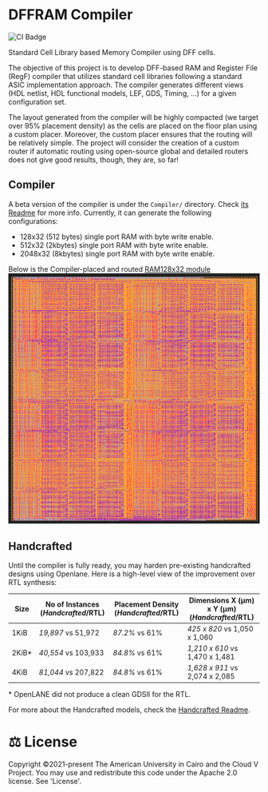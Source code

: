 # DFFRAM Compiler
![CI Badge](https://github.com/Cloud-V/DFFRAM/actions/workflows/main.yml/badge.svg?branch=main)

Standard Cell Library based Memory Compiler using DFF cells.

The objective of this project is to develop DFF-based RAM and Register File (RegF) compiler that utilizes standard cell libraries following a standard ASIC implementation approach. The compiler generates different views (HDL netlist, HDL functional models, LEF, GDS, Timing, …) for a given configuration set. 

The layout generated from the compiler will be highly compacted (we target over 95% placement density) as the cells are placed on the floor plan using a custom placer. Moreover, the custom placer ensures that the routing will be relatively simple. The project will consider the creation of a custom router if automatic routing using open-source global and detailed routers does not give good results, though, they are, so far!

## Compiler
A beta version of the compiler is under the `Compiler/` directory. Check [its Readme](./Compiler/Readme.md) for more info. Currently, it can generate the following configurations:
- 128x32 (512 bytes) single port RAM with byte write enable.
- 512x32 (2kbytes) single port RAM with byte write enable.
- 2048x32 (8kbytes) single port RAM with byte write enable.

Below is the Compiler-placed and routed [RAM128x32 module](./Compiler/BB.v) ![Layout](./Compiler/docs/img/8kb_layout.png) 

## Handcrafted
Until the compiler is fully ready, you may harden pre-existing handcrafted designs using Openlane.  Here is a high-level view of the improvement over RTL synthesis:

| Size  | No of Instances (*Handcrafted*/RTL) | Placement Density (*Handcrafted*/RTL) | Dimensions X (µm) x Y (µm) (*Handcrafted*/RTL) |
| -     | -                                   | -                                     | -                                              |
| 1KiB  | *19,897* vs 51,972                  | *87.2%* vs 61%                        | *425	x 820* vs 1,050 x 1,060                  |
| 2KiB* | *40,554* vs 103,933                 | *84.8%* vs 61%                        | *1,210 x 610* vs 1,470 x 1,481                 |
| 4KiB  | *81,044* vs 207,822                 | *84.8%* vs 61%                        | *1,628 x 911* vs 2,074 x 2,085                 |

\*  OpenLANE did not produce a clean GDSII for the RTL.

For more about the Handcrafted models, check the [Handcrafted Readme](./Handcrafted/docs/Readme.md).

# ⚖️ License
Copyright ©2021-present The American University in Cairo and the Cloud V Project. You may use and redistribute this code under the Apache 2.0 license. See 'License'.

